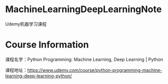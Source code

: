 # MachineLearningDeepLearningNote
Udemy机器学习课程

# Course Information

课程名字：Python Programming: Machine Learning, Deep Learning | Python

课程地址：https://www.udemy.com/course/python-programming-machine-learning-deep-learning-python/